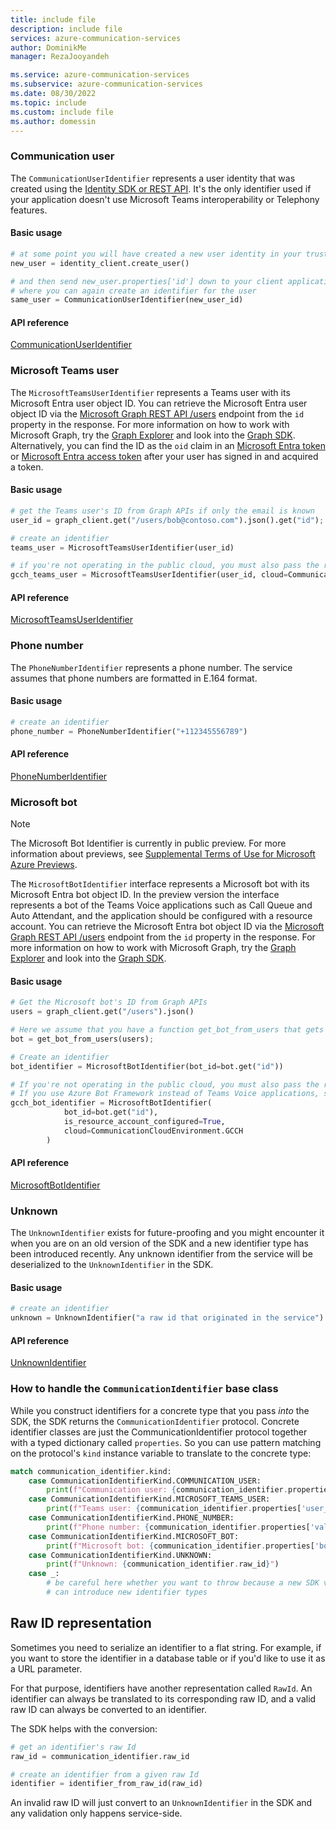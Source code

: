 ```yaml
---
title: include file
description: include file
services: azure-communication-services
author: DominikMe
manager: RezaJooyandeh

ms.service: azure-communication-services
ms.subservice: azure-communication-services
ms.date: 08/30/2022
ms.topic: include
ms.custom: include file
ms.author: domessin
---
```


### Communication user

The `CommunicationUserIdentifier` represents a user identity that was created using the [Identity SDK or REST API](../../../quickstarts/identity/access-tokens.md). It's the only identifier used if your application doesn't use Microsoft Teams interoperability or Telephony features.


#### Basic usage

```python
# at some point you will have created a new user identity in your trusted service
new_user = identity_client.create_user()

# and then send new_user.properties['id'] down to your client application
# where you can again create an identifier for the user
same_user = CommunicationUserIdentifier(new_user_id)
```

#### API reference

[CommunicationUserIdentifier](/python/api/azure-communication-chat/azure.communication.chat.communicationuseridentifier)

### Microsoft Teams user

The `MicrosoftTeamsUserIdentifier` represents a Teams user with its Microsoft Entra user object ID. You can retrieve the Microsoft Entra user object ID via the [Microsoft Graph REST API /users](/graph/api/user-get) endpoint from the `id` property in the response. For more information on how to work with Microsoft Graph, try the [Graph Explorer](https://developer.microsoft.com/en-us/graph/graph-explorer?request=users%2F%7Buser-mail%7D&method=GET&version=v1.0&GraphUrl=https://graph.microsoft.com) and look into the [Graph SDK](/graph/sdks/sdks-overview). Alternatively, you can find the ID as the `oid` claim in an [Microsoft Entra token](../../../../active-directory/develop/id-token-claims-reference.md#payload-claims) or [Microsoft Entra access token](../../../../active-directory/develop/access-token-claims-reference.md#payload-claims) after your user has signed in and acquired a token.

#### Basic usage

```python
# get the Teams user's ID from Graph APIs if only the email is known
user_id = graph_client.get("/users/bob@contoso.com").json().get("id");

# create an identifier
teams_user = MicrosoftTeamsUserIdentifier(user_id)

# if you're not operating in the public cloud, you must also pass the right Cloud type.
gcch_teams_user = MicrosoftTeamsUserIdentifier(user_id, cloud=CommunicationCloudEnvironment.GCCH)
```

#### API reference

[MicrosoftTeamsUserIdentifier](/python/api/azure-communication-chat/azure.communication.chat.microsoftteamsuseridentifier)

### Phone number

The `PhoneNumberIdentifier` represents a phone number. The service assumes that phone numbers are formatted in E.164 format.

#### Basic usage

```python
# create an identifier
phone_number = PhoneNumberIdentifier("+112345556789")
```

#### API reference

[PhoneNumberIdentifier](/python/api/azure-communication-chat/azure.communication.chat.phonenumberidentifier)

### Microsoft bot

> [!NOTE]
> The Microsoft Bot Identifier is currently in public preview. For more information about previews, see [Supplemental Terms of Use for Microsoft Azure Previews](https://azure.microsoft.com/support/legal/preview-supplemental-terms/).

The `MicrosoftBotIdentifier` interface represents a Microsoft bot with its Microsoft Entra bot object ID. In the preview version the interface represents a bot of the Teams Voice applications such as Call Queue and Auto Attendant, and the application should be configured with a resource account. You can retrieve the Microsoft Entra bot object ID via the [Microsoft Graph REST API /users](/graph/api/user-list) endpoint from the `id` property in the response. For more information on how to work with Microsoft Graph, try the [Graph Explorer](https://developer.microsoft.com/en-us/graph/graph-explorer?request=users%2F%7Buser-mail%7D&method=GET&version=v1.0&GraphUrl=https://graph.microsoft.com) and look into the [Graph SDK](/graph/sdks/sdks-overview).

#### Basic usage

```python
# Get the Microsoft bot's ID from Graph APIs
users = graph_client.get("/users").json()

# Here we assume that you have a function get_bot_from_users that gets the bot from the returned response
bot = get_bot_from_users(users);

# Create an identifier
bot_identifier = MicrosoftBotIdentifier(bot_id=bot.get("id"))

# If you're not operating in the public cloud, you must also pass the right Cloud type.
# If you use Azure Bot Framework instead of Teams Voice applications, set property isResourceAccountConfigured to false.
gcch_bot_identifier = MicrosoftBotIdentifier(
            bot_id=bot.get("id"),
            is_resource_account_configured=True,
            cloud=CommunicationCloudEnvironment.GCCH
        )
```

#### API reference

[MicrosoftBotIdentifier](/python/api/azure-communication-identity/azure.communication.identity.microsoftbotidentifier?view=azure-python-preview&preserve-view=true)

### Unknown

The `UnknownIdentifier` exists for future-proofing and you might encounter it when you are on an old version of the SDK and a new identifier type has been introduced recently. Any unknown identifier from the service will be deserialized to the `UnknownIdentifier` in the SDK.

#### Basic usage

```python
# create an identifier
unknown = UnknownIdentifier("a raw id that originated in the service")
```

#### API reference

[UnknownIdentifier](/python/api/azure-communication-chat/azure.communication.chat.unknownidentifier)

### How to handle the `CommunicationIdentifier` base class

While you construct identifiers for a concrete type that you pass *into* the SDK, the SDK returns the `CommunicationIdentifier` protocol. Concrete identifier classes are just the CommunicationIdentifier protocol together with a typed dictionary called `properties`. So you can use pattern matching on the protocol's `kind` instance variable to translate to the concrete type:

```python
match communication_identifier.kind:
    case CommunicationIdentifierKind.COMMUNICATION_USER:
        print(f"Communication user: {communication_identifier.properties['id']}")
    case CommunicationIdentifierKind.MICROSOFT_TEAMS_USER:
        print(f"Teams user: {communication_identifier.properties['user_id']}")
    case CommunicationIdentifierKind.PHONE_NUMBER:
        print(f"Phone number: {communication_identifier.properties['value']}")
    case CommunicationIdentifierKind.MICROSOFT_BOT:
        print(f"Microsoft bot: {communication_identifier.properties['bot_id']}")
    case CommunicationIdentifierKind.UNKNOWN:
        print(f"Unknown: {communication_identifier.raw_id}")
    case _:
        # be careful here whether you want to throw because a new SDK version
        # can introduce new identifier types
```

## Raw ID representation

Sometimes you need to serialize an identifier to a flat string. For example, if you want to store the identifier in a database table or if you'd like to use it as a URL parameter.

For that purpose, identifiers have another representation called `RawId`. An identifier can always be translated to its corresponding raw ID, and a valid raw ID can always be converted to an identifier.

The SDK helps with the conversion:

```python
# get an identifier's raw Id
raw_id = communication_identifier.raw_id

# create an identifier from a given raw Id
identifier = identifier_from_raw_id(raw_id)
```

An invalid raw ID will just convert to an `UnknownIdentifier` in the SDK and any validation only happens service-side.
